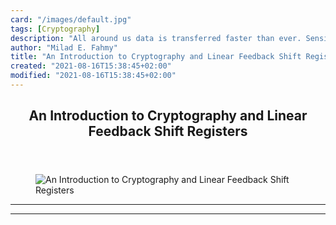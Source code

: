 ```yaml
---
card: "/images/default.jpg"
tags: [Cryptography]
description: "All around us data is transferred faster than ever. Sensitive"
author: "Milad E. Fahmy"
title: "An Introduction to Cryptography and Linear Feedback Shift Registers"
created: "2021-08-16T15:38:45+02:00"
modified: "2021-08-16T15:38:45+02:00"
---
```

<div class="site-wrapper">
<main id="site-main" class="site-main outer">
<div class="inner">
<article class="post-full post tag-cryptography tag-ciphers tag-mathematics tag-python tag-encryption ">
<header class="post-full-header">
<h1 class="post-full-title">An Introduction to Cryptography and Linear Feedback Shift Registers</h1>
</header>
<figure class="post-full-image">
<picture>
<source media="(max-width: 700px)" sizes="1px" srcset="data:image/gif;base64,R0lGODlhAQABAIAAAAAAAP///yH5BAEAAAAALAAAAAABAAEAAAIBRAA7 1w">
<source media="(min-width: 701px)" sizes="(max-width: 800px) 400px,
(max-width: 1170px) 700px,
1400px" srcset="/news/content/images/size/w300/2019/06/tommy-lee-walker-409690-unsplash-1.jpg 300w,
/news/content/images/size/w600/2019/06/tommy-lee-walker-409690-unsplash-1.jpg 600w,
/news/content/images/size/w1000/2019/06/tommy-lee-walker-409690-unsplash-1.jpg 1000w,
/news/content/images/size/w2000/2019/06/tommy-lee-walker-409690-unsplash-1.jpg 2000w">
<img onerror="this.style.display='none'" src="/news/content/images/size/w2000/2019/06/tommy-lee-walker-409690-unsplash-1.jpg" alt="An Introduction to Cryptography and Linear Feedback Shift Registers">
</picture>
</figure>
<section class="post-full-content">
<div class="post-content">
</div>
<hr>
<hr>
</section>
</article>
</div>
</main>
</div>
<!-- Google Tag Manager (noscript) -->
<!-- End Google Tag Manager (noscript) -->
